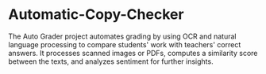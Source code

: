 # Automatic-Copy-Checker
The Auto Grader project automates grading by using OCR and natural language processing to compare students' work with teachers' correct answers. It processes scanned images or PDFs, computes a similarity score between the texts, and analyzes sentiment for further insights.
